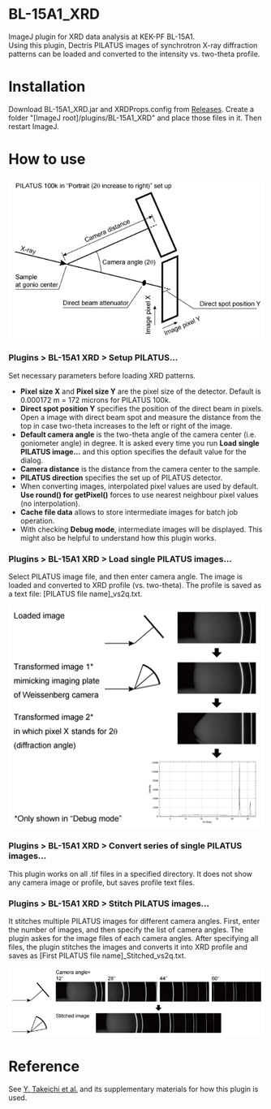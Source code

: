 # BL-15A1_XRD
ImageJ plugin for XRD data analysis at KEK-PF BL-15A1.  
Using this plugin, Dectris PILATUS images of synchrotron X-ray diffraction patterns can be loaded and converted to the intensity vs. two-theta profile.  

# Installation
Download BL-15A1_XRD.jar and XRDProps.config from [Releases](../../releases). Create a folder "[ImageJ root]/plugins/BL-15A1_XRD" and place those files in it. Then restart ImageJ.

# How to use

![PILATUS 100k in gPortrait (2q increase to right)h set up](resources/Drawing1.png)

### Plugins > BL-15A1 XRD > Setup PILATUS...
Set necessary parameters before loading XRD patterns.
- **Pixel size X** and **Pixel size Y** are the pixel size of the detector. Default is 0.000172 m = 172 microns for PILATUS 100k.
- **Direct spot position Y** specifies the position of the direct beam in pixels. Open a image with direct beam spot and measure the distance from the top in case two-theta increases to the left or right of the image.
- **Default camera angle** is the two-theta angle of the camera center (i.e. goniometer angle) in degree. It is asked every time you run **Load single PILATUS image...** and this option specifies the default value for the dialog.
- **Camera distance** is the distance from the camera center to the sample.
- **PILATUS direction** specifies the set up of PILATUS detector.
- When converting images, interpolated pixel values are used by default. **Use round() for getPixel()** forces to use nearest neighbour pixel values (no interpolation).
- **Cache file data** allows to store intermediate images for batch job operation.
- With checking **Debug mode**, intermediate images will be displayed. This might also be helpful to understand how this plugin works.
### Plugins > BL-15A1 XRD > Load single PILATUS images...
Select PILATUS image file, and then enter camera angle. The image is loaded and converted to XRD profile (vs. two-theta). The profile is saved as a text file: [PILATUS file name]_vs2q.txt.

![LoadSinglePilatusImages.png](resources/LoadSinglePilatusImage.png)

### Plugins > BL-15A1 XRD > Convert series of single PILATUS images...
This plugin works on all .tif files in a specified directory. It does not show any camera image or profile, but saves profile text files.
### Plugins > BL-15A1 XRD > Stitch PILATUS images...
It stitches multiple PILATUS images for different camera angles. First, enter the number of images, and then specify the list of camera angles. The plugin askes for the image files of each camera angles. After specifying  all files, the plugin stitches the images and converts it into XRD profile and saves as [First PILATUS file name]_Stitched_vs2q.txt.

![LoadSinglePilatusImages.png](resources/StitchPilatusImages.png)

# Reference
See [Y. Takeichi et al.](https://doi.org/10.2355/isijinternational.ISIJINT-2023-215 "Y. Takeichi et al., ISIJ Int. 63, 2017 (2023).") and its supplementary materials for how this plugin is used.
